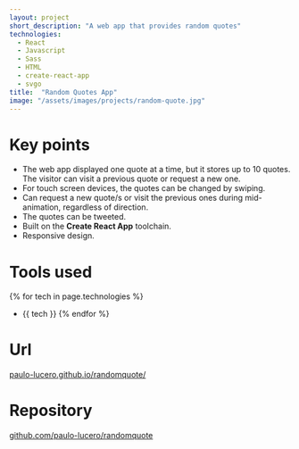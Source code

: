 ```yaml
---
layout: project
short_description: "A web app that provides random quotes"
technologies:
  - React
  - Javascript
  - Sass
  - HTML
  - create-react-app
  - svgo
title:  "Random Quotes App"
image: "/assets/images/projects/random-quote.jpg"
---
```

# Key points

- The web app displayed one quote at a time, but it stores up to 10 quotes. The visitor can visit a previous quote or request a new one.
- For touch screen devices, the quotes can be changed by swiping.
- Can request a new quote/s or visit the previous ones during mid-animation, regardless of direction.
- The quotes can be tweeted.
- Built on the **Create React App** toolchain.
- Responsive design.

# Tools used

{% for tech in page.technologies %}
- {{ tech }}
{% endfor %}

# Url

[paulo-lucero.github.io/randomquote/](https://paulo-lucero.github.io/randomquote/)

# Repository

[github.com/paulo-lucero/randomquote](https://github.com/paulo-lucero/randomquote)
